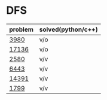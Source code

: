 # DFS

|problem|solved(python/c++)|
|---|---|
|[3980](https://www.acmicpc.net/problem/3980)|v/o|
|[17136](https://www.acmicpc.net/problem/17136)|v/o|
|[2580](https://www.acmicpc.net/problem/2580)|v/v|
|[6443](https://www.acmicpc.net/problem/6443)|v/v|
|[14391](https://www.acmicpc.net/problem/14391)|v/v|
|[1799](https://www.acmicpc.net/problem/1799)|v/v|
